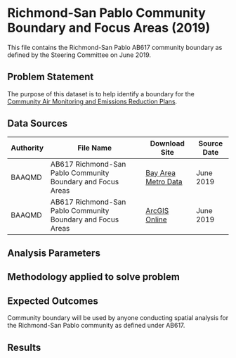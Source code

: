 # Richmond-San Pablo Community Boundary and Focus Areas (2019)

This file contains the Richmond-San Pablo AB617 community boundary as defined by the Steering Committee on June 2019. 

## Problem Statement

The purpose of this dataset is to help identify a boundary for the [Community Air Monitoring and Emissions Reduction Plans](https://www.baaqmd.gov/community-health/community-health-protection-program/richmond-area-community-health-protection-program).

## Data Sources

| __Authority__ | __File Name__ | __Download Site__ | __Source Date__ |
|-------------|------------|------------|------------|
| BAAQMD         | AB617 Richmond-San Pablo Community Boundary and Focus Areas | [Bay Area Metro Data](https://data.bayareametro.gov/Environment/AB617-Richmond-San-Pablo-Community-Boundary-and-Fo/mqvs-ie9t)    | June 2019     |
| BAAQMD         | AB617 Richmond-San Pablo Community Boundary and Focus Areas | [ArcGIS Online](https://baaqmd.maps.arcgis.com/home/webmap/viewer.html?useExisting=1&layers=4bf66f78890c481290a68b82da8a684d)     | June 2019     |

## Analysis Parameters

## Methodology applied to solve problem

## Expected Outcomes

Community boundary will be used by anyone conducting spatial analysis for the Richmond-San Pablo community as defined under AB617.

## Results
